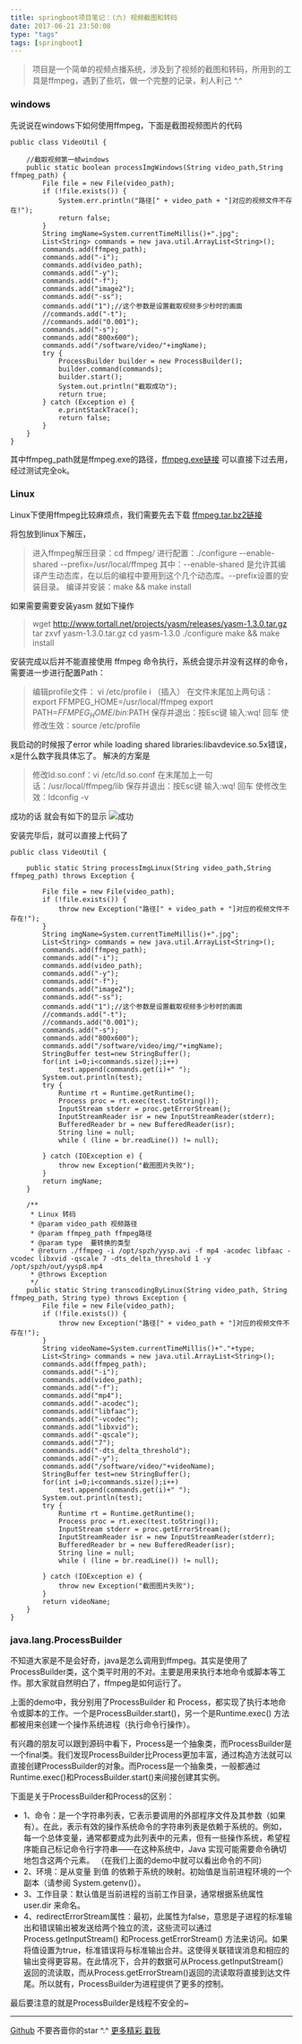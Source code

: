 ```yaml
---
title: springboot项目笔记：(六) 视频截图和转码
date: 2017-06-21 23:50:08
type: "tags"
tags: [springboot]
---
```


> 项目是一个简单的视频点播系统，涉及到了视频的截图和转码，所用到的工具是ffmpeg，遇到了些坑，做一个完整的记录，利人利己 ^.^

<!--more-->

### windows

先说说在windows下如何使用ffmpeg，下面是截图视频图片的代码

```
public class VideoUtil {

    //截取视频第一帧windows   
    public static boolean processImgWindows(String video_path,String ffmpeg_path) {
        File file = new File(video_path);
        if (!file.exists()) {
            System.err.println("路径[" + video_path + "]对应的视频文件不存在!");
            return false;
        }
        String imgName=System.currentTimeMillis()+".jpg";
        List<String> commands = new java.util.ArrayList<String>();
        commands.add(ffmpeg_path);
        commands.add("-i");
        commands.add(video_path);
        commands.add("-y");
        commands.add("-f");
        commands.add("image2");
        commands.add("-ss");
        commands.add("1");//这个参数是设置截取视频多少秒时的画面
        //commands.add("-t");
        //commands.add("0.001");
        commands.add("-s");
        commands.add("800x600");
        commands.add("/software/video/"+imgName);
        try {
            ProcessBuilder builder = new ProcessBuilder();
            builder.command(commands);
            builder.start();
            System.out.println("截取成功");
            return true;
        } catch (Exception e) {
            e.printStackTrace();
            return false;
        }
    }
}
```
其中ffmpeg_path就是ffmpeg.exe的路径，[ffmpeg.exe链接](https://github.com/7le/video/blob/master/ffmpeg.exe) 可以直接下过去用，经过测试完全ok。

### Linux

Linux下使用ffmpeg比较麻烦点，我们需要先去下载 [ffmpeg.tar.bz2链接](https://github.com/7le/video/blob/master/ffmpeg-3.3.tar.bz2) 

将包放到linux下解压，

>进入ffmpeg解压目录：cd ffmpeg/
进行配置：./configure --enable-shared --prefix=/usr/local/ffmpeg
其中：--enable-shared 是允许其编译产生动态库，在以后的编程中要用到这个几个动态库。--prefix设置的安装目录。
编译并安装：make && make install


如果需要需要安装yasm 就如下操作
>wget http://www.tortall.net/projects/yasm/releases/yasm-1.3.0.tar.gz
tar zxvf yasm-1.3.0.tar.gz
cd yasm-1.3.0
./configure
make && make install

安装完成以后并不能直接使用 ffmpeg 命令执行，系统会提示并没有这样的命令，需要进一步进行配置Path：
>编辑profile文件：
       vi /etc/profile
       i （插入）
       在文件末尾加上两句话：
       export FFMPEG_HOME=/usr/local/ffmpeg 
       export PATH=$FFMPEG_HOME/bin:$PATH
       保存并退出：按Esc键 输入:wq! 回车
使修改生效：source /etc/profile

我启动的时候报了error while loading shared libraries:libavdevice.so.5x错误，x是什么数字我具体忘了。
解决的方案是
>修改ld.so.conf：vi /etc/ld.so.conf
       在末尾加上一句话：/usr/local/ffmpeg/lib
       保存并退出：按Esc键 输入:wq! 回车
       使修改生效：ldconfig -v

成功的话 就会有如下的显示
![成功](http://oqipguzbl.bkt.clouddn.com/springboot-6-1.png)

安装完毕后，就可以直接上代码了
```
public class VideoUtil {

    public static String processImgLinux(String video_path,String ffmpeg_path) throws Exception {

        File file = new File(video_path);
        if (!file.exists()) {
            throw new Exception("路径[" + video_path + "]对应的视频文件不存在!");
        }
        String imgName=System.currentTimeMillis()+".jpg";
        List<String> commands = new java.util.ArrayList<String>();
        commands.add(ffmpeg_path);
        commands.add("-i");
        commands.add(video_path);
        commands.add("-y");
        commands.add("-f");
        commands.add("image2");
        commands.add("-ss");
        commands.add("1");//这个参数是设置截取视频多少秒时的画面
        //commands.add("-t");
        //commands.add("0.001");
        commands.add("-s");
        commands.add("800x600");
        commands.add("/software/video/img/"+imgName);
        StringBuffer test=new StringBuffer();
        for(int i=0;i<commands.size();i++)
            test.append(commands.get(i)+" ");
        System.out.println(test);
        try {
            Runtime rt = Runtime.getRuntime();
            Process proc = rt.exec(test.toString());
            InputStream stderr = proc.getErrorStream();
            InputStreamReader isr = new InputStreamReader(stderr);
            BufferedReader br = new BufferedReader(isr);
            String line = null;
            while ( (line = br.readLine()) != null);

        } catch (IOException e) {
            throw new Exception("截图图片失败");
        }
        return imgName;
    }

    /**
     * Linux 转码
     * @param video_path 视频路径
     * @param ffmpeg_path ffmpeg路径
     * @param type  要转换的类型
     * @return ./ffmpeg -i /opt/spzh/yysp.avi -f mp4 -acodec libfaac -vcodec libxvid -qscale 7 -dts_delta_threshold 1 -y /opt/spzh/out/yysp8.mp4
     * @throws Exception
     */
    public static String transcodingByLinux(String video_path, String ffmpeg_path, String type) throws Exception {
        File file = new File(video_path);
        if (!file.exists()) {
            throw new Exception("路径[" + video_path + "]对应的视频文件不存在!");
        }
        String videoName=System.currentTimeMillis()+"."+type;
        List<String> commands = new java.util.ArrayList<String>();
        commands.add(ffmpeg_path);
        commands.add("-i");
        commands.add(video_path);
        commands.add("-f");
        commands.add("mp4");
        commands.add("-acodec");
        commands.add("libfaac");
        commands.add("-vcodec");
        commands.add("libxvid");
        commands.add("-qscale");
        commands.add("7");
        commands.add("-dts_delta_threshold");
        commands.add("-y");
        commands.add("/software/video/"+videoName);
        StringBuffer test=new StringBuffer();
        for(int i=0;i<commands.size();i++)
            test.append(commands.get(i)+" ");
        System.out.println(test);
        try {
            Runtime rt = Runtime.getRuntime();
            Process proc = rt.exec(test.toString());
            InputStream stderr = proc.getErrorStream();
            InputStreamReader isr = new InputStreamReader(stderr);
            BufferedReader br = new BufferedReader(isr);
            String line = null;
            while ( (line = br.readLine()) != null);

        } catch (IOException e) {
            throw new Exception("截图图片失败");
        }
        return videoName;
    }
}
```

### java.lang.ProcessBuilder

不知道大家是不是会好奇，java是怎么调用到ffmpeg。其实是使用了ProcessBuilder类，这个类平时用的不对。主要是用来执行本地命令或脚本等工作。那大家就自然明白了，ffmpeg是如何运行了。

上面的demo中，我分别用了ProcessBuilder 和 Process，都实现了执行本地命令或脚本的工作。一个是ProcessBuilder.start()，另一个是Runtime.exec() 方法都被用来创建一个操作系统进程（执行命令行操作）。

有兴趣的朋友可以跟到源码中看下，Process是一个抽象类，而ProcessBuilder是一个final类。我们发现ProcessBuilder比Process更加丰富，通过构造方法就可以直接创建ProcessBuilder的对象。而Process是一个抽象类，一般都通过Runtime.exec()和ProcessBuilder.start()来间接创建其实例。

下面是关于ProcessBuilder和Process的区别：
* 1、命令：是一个字符串列表，它表示要调用的外部程序文件及其参数（如果有）。在此，表示有效的操作系统命令的字符串列表是依赖于系统的。例如，每一个总体变量，通常都要成为此列表中的元素，但有一些操作系统，希望程序能自己标记命令行字符串——在这种系统中，Java 实现可能需要命令确切地包含这两个元素。 （在我们上面的demo中就可以看出命令的不同）
* 2、环境：是从变量 到值 的依赖于系统的映射。初始值是当前进程环境的一个副本（请参阅 System.getenv()）。
* 3、工作目录：默认值是当前进程的当前工作目录，通常根据系统属性 user.dir 来命名。
* 4、redirectErrorStream属性：最初，此属性为false，意思是子进程的标准输出和错误输出被发送给两个独立的流，这些流可以通过 Process.getInputStream() 和Process.getErrorStream() 方法来访问。如果将值设置为true，标准错误将与标准输出合并。这使得关联错误消息和相应的输出变得更容易。在此情况下，合并的数据可从Process.getInputStream(）返回的流读取，而从Process.getErrorStream()返回的流读取将直接到达文件尾。所以就有，ProcessBuilder为进程提供了更多的控制。

最后要注意的就是ProcessBuilder是线程不安全的~

---
[Github](https://github.com/7le) 不要吝啬你的star ^.^
[更多精彩 戳我](http://7le.top)
